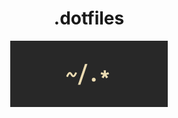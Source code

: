 <h1 align="center">.dotfiles</h1>
<p align="center"><img src="./assets/images/dotfiles_black.png" alt="dotfiles"  width=50%;></img></p>


